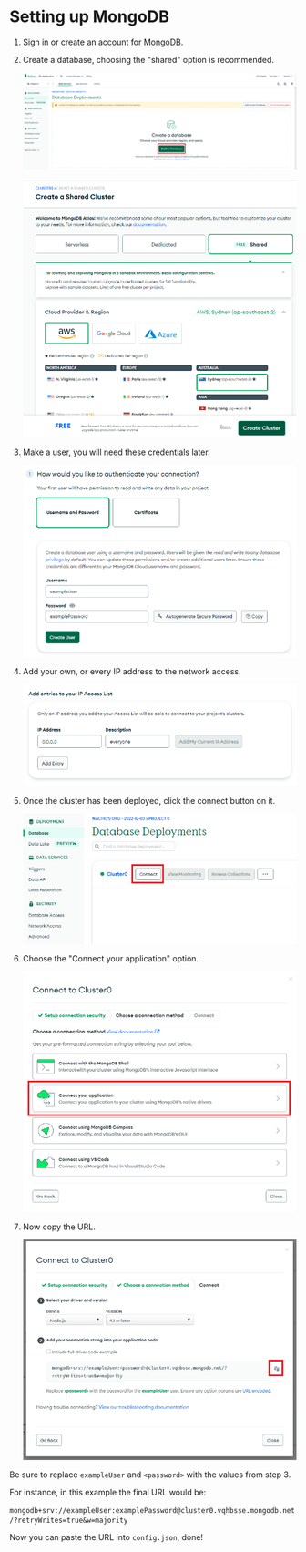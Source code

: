 # Setting up MongoDB

1. Sign in or create an account for [MongoDB](https://www.mongodb.com/).

2. Create a database, choosing the "shared" option is recommended.

    ![image](./images/MongoDB_0.png)

    ![image](./images/MongoDB_1.png)

3. Make a user, you will need these credentials later.

    ![image](./images/MongoDB_2.png)

4. Add your own, or every IP address to the network access.

    ![image](./images/MongoDB_3.png)

5. Once the cluster has been deployed, click the connect button on it.

    ![image](./images/MongoDB_4.png)

6. Choose the "Connect your application" option.

    ![image](./images/MongoDB_5.png)

7. Now copy the URL.

    ![image](./images/MongoDB_6.png)

Be sure to replace `exampleUser` and `<password>` with the values from step 3.

For instance, in this example the final URL would be:

`mongodb+srv://exampleUser:examplePassword@cluster0.vqhbsse.mongodb.net/?retryWrites=true&w=majority`

Now you can paste the URL into `config.json`, done!
